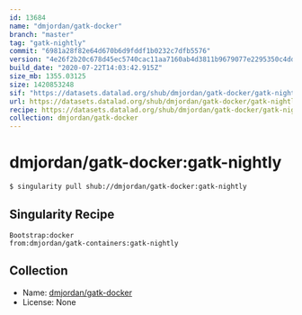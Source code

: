 ```yaml
---
id: 13684
name: "dmjordan/gatk-docker"
branch: "master"
tag: "gatk-nightly"
commit: "6981a28f82e64d670b6d9fddf1b0232c7dfb5576"
version: "4e26f2b20c678d45ec5740cac11aa7160ab4d3811b9679077e2295350c4dd6f0"
build_date: "2020-07-22T14:03:42.915Z"
size_mb: 1355.03125
size: 1420853248
sif: "https://datasets.datalad.org/shub/dmjordan/gatk-docker/gatk-nightly/2020-07-22-6981a28f-4e26f2b2/4e26f2b20c678d45ec5740cac11aa7160ab4d3811b9679077e2295350c4dd6f0.sif"
url: https://datasets.datalad.org/shub/dmjordan/gatk-docker/gatk-nightly/2020-07-22-6981a28f-4e26f2b2/
recipe: https://datasets.datalad.org/shub/dmjordan/gatk-docker/gatk-nightly/2020-07-22-6981a28f-4e26f2b2/Singularity
collection: dmjordan/gatk-docker
---
```


# dmjordan/gatk-docker:gatk-nightly

```bash
$ singularity pull shub://dmjordan/gatk-docker:gatk-nightly
```

## Singularity Recipe

```singularity
Bootstrap:docker
from:dmjordan/gatk-containers:gatk-nightly
```

## Collection

 - Name: [dmjordan/gatk-docker](https://github.com/dmjordan/gatk-docker)
 - License: None

